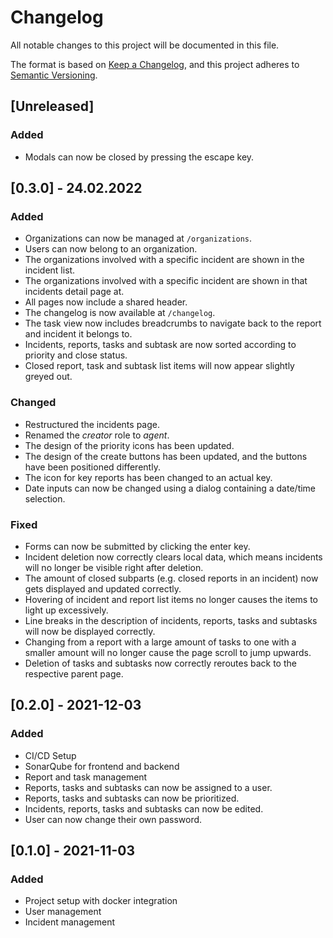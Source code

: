# Changelog
All notable changes to this project will be documented in this file.

The format is based on [Keep a Changelog](https://keepachangelog.com/en/1.0.0/),
and this project adheres to [Semantic Versioning](https://semver.org/spec/v2.0.0.html).

## [Unreleased]
### Added
- Modals can now be closed by pressing the escape key.

## [0.3.0] - 24.02.2022
### Added
- Organizations can now be managed at `/organizations`.
- Users can now belong to an organization.
- The organizations involved with a specific incident are shown in the incident list.
- The organizations involved with a specific incident are shown in that incidents detail page at.
- All pages now include a shared header.
- The changelog is now available at `/changelog`.
- The task view now includes breadcrumbs to navigate back to the report and incident it belongs to.
- Incidents, reports, tasks and subtask are now sorted according to priority and close status.
- Closed report, task and subtask list items will now appear slightly greyed out.

### Changed
- Restructured the incidents page.
- Renamed the _creator_ role to _agent_.
- The design of the priority icons has been updated.
- The design of the create buttons has been updated, and the buttons have been positioned differently.
- The icon for key reports has been changed to an actual key.
- Date inputs can now be changed using a dialog containing a date/time selection.

### Fixed
- Forms can now be submitted by clicking the enter key.
- Incident deletion now correctly clears local data, which means incidents will no longer be visible right after deletion.
- The amount of closed subparts (e.g. closed reports in an incident) now gets displayed and updated correctly.
- Hovering of incident and report list items no longer causes the items to light up excessively.
- Line breaks in the description of incidents, reports, tasks and subtasks will now be displayed correctly.
- Changing from a report with a large amount of tasks to one with a smaller amount will no longer cause the page scroll to jump upwards.
- Deletion of tasks and subtasks now correctly reroutes back to the respective parent page.

## [0.2.0] - 2021-12-03
### Added
- CI/CD Setup
- SonarQube for frontend and backend
- Report and task management
- Reports, tasks and subtasks can now be assigned to a user.
- Reports, tasks and subtasks can now be prioritized.
- Incidents, reports, tasks and subtasks can now be edited.
- User can now change their own password.

## [0.1.0] - 2021-11-03
### Added
- Project setup with docker integration
- User management
- Incident management
